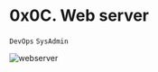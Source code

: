 # 0x0C. Web server
``DevOps`` ``SysAdmin``

![webserver](https://s3.amazonaws.com/intranet-projects-files/holbertonschool-sysadmin_devops/266/8Gu52Qv.png)

